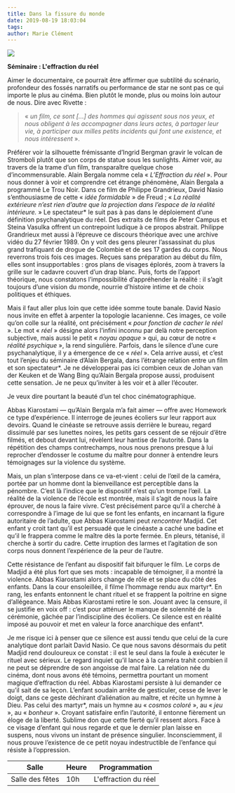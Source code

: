 ```yaml
---
title: Dans la fissure du monde
date: 2019-08-19 18:03:04
tags:
author: Marie Clément
---
```


![](fissure.jpg)

__Séminaire : L'effraction du réel__

Aimer le documentaire, ce pourrait être affirmer que subtilité du scénario, profondeur des fossés narratifs ou performance de star ne sont pas ce qui importe le plus au cinéma. Bien plutôt le monde, plus ou moins loin autour de nous. Dire avec Rivette :
> « *un film, ce sont \[...\] des hommes qui agissent sous nos yeux, et nous obligent à les accompagner dans leurs actes, à partager leur vie, à participer aux milles petits incidents qui font une existence, et nous intéressent* ».

  Préférer voir la silhouette frémissante d’Ingrid Bergman gravir le volcan de Stromboli plutôt que son corps de statue sous les sunlights. Aimer voir, au travers de la trame d’un film, transparaître quelque chose d’incommensurable. Alain Bergala nomme cela « *L’Effraction du réel* ». Pour nous donner à voir et comprendre cet étrange phénomène, Alain Bergala a programmé Le Trou Noir. Dans ce film de Philippe Grandrieux, David Nasio s’enthousiasme de cette « *idée formidable* » de Freud ; « *La réalité extérieure n’est rien d’autre que la projection dans l’espace de la réalité intérieure.* » Le spectateur\* le suit pas à pas dans le déploiement d’une définition psychanalytique du réel. Des extraits de films de Peter Campus et Steina Vasulka offrent un contrepoint ludique à ce propos abstrait. Philippe Grandrieux met aussi à l’épreuve ce discours théorique avec une archive vidéo du 27 février 1989. On y voit des gens pleurer l’assassinat du plus grand trafiquant de drogue de Colombie et de ses 17 gardes du corps. Nous reverrons trois fois ces images. Reçues sans préparation au début du film, elles sont insupportables : gros plans de visages éplorés, zoom à travers la grille sur le cadavre couvert d’un drap blanc. Puis, forts de l’apport théorique, nous constatons l’impossibilité d’appréhender la réalité : il s’agit toujours d’une vision du monde, nourrie d’histoire intime et de choix politiques et éthiques.

Mais il faut aller plus loin que cette idée somme toute banale. David Nasio nous invite en effet à arpenter la topologie lacanienne. Ces images, ce voile qu’on colle sur la réalité, ont précisément « *pour fonction de cacher le réel* ». Le mot « *réel* » désigne alors l’infini inconnu par delà notre perception subjective, mais aussi le petit « *noyau opaque* » qui, au cœur de notre « *réalité psychique* », la rend singulière. Parfois, dans le silence d’une cure psychanalytique, il y a émergence de ce « *réel* ». Cela arrive aussi, et c’est tout l’enjeu du séminaire d’Alain Bergala, dans l’étrange relation entre un film et son spectateur\*. Je ne développerai pas ici combien ceux de Johan van der Keuken et de Wang Bing qu’Alain Bergala propose aussi, produisent cette sensation. Je ne peux qu’inviter à les voir et à aller l’écouter.

Je veux dire pourtant la beauté d’un tel choc cinématographique.

Abbas Kiarostami — qu’Alain Bergala m’a fait aimer — offre avec Homework ce type d’expérience. Il interroge de jeunes écoliers sur leur rapport aux devoirs. Quand le cinéaste se retrouve assis derrière le bureau, regard dissimulé par ses lunettes noires, les petits gars cessent de se réjouir d’être filmés, et debout devant lui, révèlent leur hantise de l’autorité. Dans la répétition des champs contrechamps, nous nous prenons presque à lui reprocher d’endosser le costume du maître pour donner à entendre leurs témoignages sur la violence du système.

Mais, un plan s’interpose dans ce va-et-vient : celui de l’œil de la caméra, portée par un homme dont la bienveillance est perceptible dans la pénombre. C’est là l’indice que le dispositif n’est qu’un trompe l’œil. La réalité de la violence de l’école est montrée, mais il s’agit de nous la faire éprouver, de nous la faire vivre. C’est précisément parce qu’il a cherché à correspondre à l’image de lui que se font les enfants, en incarnant la figure autoritaire de l’adulte, que Abbas Kiarostami peut *rencontrer* Madjid. Cet enfant y croit tant qu’il est persuadé que le cinéaste a caché une badine et qu’il le frappera comme le maître dès la porte fermée. En pleurs, tétanisé, il cherche à sortir du cadre. Cette irruption des larmes et l’agitation de son corps nous donnent l’expérience de la peur de l’autre.

Cette résistance de l’enfant au dispositif fait bifurquer le film. Le corps de Madjid a été plus fort que ses mots : incapable de témoigner, il a montré la violence. Abbas Kiarostami alors change de rôle et se place du côté des enfants. Dans la cour ensoleillée, il filme l’hommage rendu aux martyr\*. En rang, les enfants entonnent le chant rituel et se frappent la poitrine en signe d’allégeance. Mais Abbas Kiarostami retire le son. Jouant avec la censure, il se justifie en voix off : c’est pour atténuer le manque de solennité de la cérémonie, gâchée par l’indiscipline des écoliers. Ce silence est en réalité imposé au pouvoir et met en valeur la force anarchique des enfant\*.

Je me risque ici à penser que ce silence est aussi tendu que celui de la cure analytique dont parlait David Nasio. Ce que nous savons désormais du petit Madjid rend douloureux ce constat : il est le seul dans la foule à exécuter le rituel avec sérieux. Le regard inquiet qu’il lance à la caméra trahit combien il ne peut se déprendre de son angoisse de mal faire. La relation née du cinéma, dont nous avons été témoins, permettra pourtant un moment magique d’effraction du réel. Abbas Kiarostami persiste à lui demander ce qu’il sait de sa leçon. L’enfant soudain arrête de gesticuler, cesse de lever le doigt, dans ce geste déchirant d’aliénation au maître, et récite un hymne à Dieu. Pas celui des martyr\*, mais un hymne au « *cosmos coloré* », au « *jeu* », au « *bonheur* ». Croyant satisfaire enfin l’autorité, il entonne fièrement un éloge de la liberté. Sublime don que cette fierté qu’il ressent alors. Face à ce visage d’enfant qui nous regarde et que le dernier plan laisse en suspens, nous vivons un instant de présence singulier. Inconsciemment, il nous prouve l’existence de ce petit noyau indestructible de l’enfance qui résiste à l’oppression.

| Salle | Heure | Programmation |
|-------|-------|---------------|
| Salle des fêtes | 10h | L'effraction du réel |
